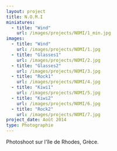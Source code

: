 ```yaml
---
layout: project
title: N.O.M.I
miniatures:
  - title: "Wind"
    url: /images/projects/NOMI/1_min.jpg
images:
  - title: "Wind"
    url: /images/projects/NOMI/1.jpg
  - title: "Glasses1"
    url: /images/projects/NOMI/2.jpg
  - title: "Glasses2"
    url: /images/projects/NOMI/3.jpg
  - title: "Rock1"
    url: /images/projects/NOMI/4.jpg
  - title: "Kiwi1"
    url: /images/projects/NOMI/5.jpg
  - title: "Kiwi2"
    url: /images/projects/NOMI/6.jpg
  - title: "Rock2"
    url: /images/projects/NOMI/7.jpg
project_date: Août 2014
type: Photographie
---
```

Photoshoot sur l'île de Rhodes, Grèce.
